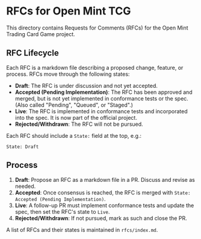 # RFCs for Open Mint TCG

This directory contains Requests for Comments (RFCs) for the Open Mint Trading Card Game project.

## RFC Lifecycle

Each RFC is a markdown file describing a proposed change, feature, or process. RFCs move through the following states:

- **Draft**: The RFC is under discussion and not yet accepted.
- **Accepted (Pending Implementation)**: The RFC has been approved and merged, but is not yet implemented in conformance tests or the spec. (Also called "Pending", "Queued", or "Staged".)
- **Live**: The RFC is implemented in conformance tests and incorporated into the spec. It is now part of the official project.
- **Rejected/Withdrawn**: The RFC will not be pursued.

Each RFC should include a `State:` field at the top, e.g.:

```
State: Draft
```

## Process

1. **Draft**: Propose an RFC as a markdown file in a PR. Discuss and revise as needed.
2. **Accepted**: Once consensus is reached, the RFC is merged with `State: Accepted (Pending Implementation)`.
3. **Live**: A follow-up PR must implement conformance tests and update the spec, then set the RFC's state to `Live`.
4. **Rejected/Withdrawn**: If not pursued, mark as such and close the PR.

A list of RFCs and their states is maintained in `rfcs/index.md`.
